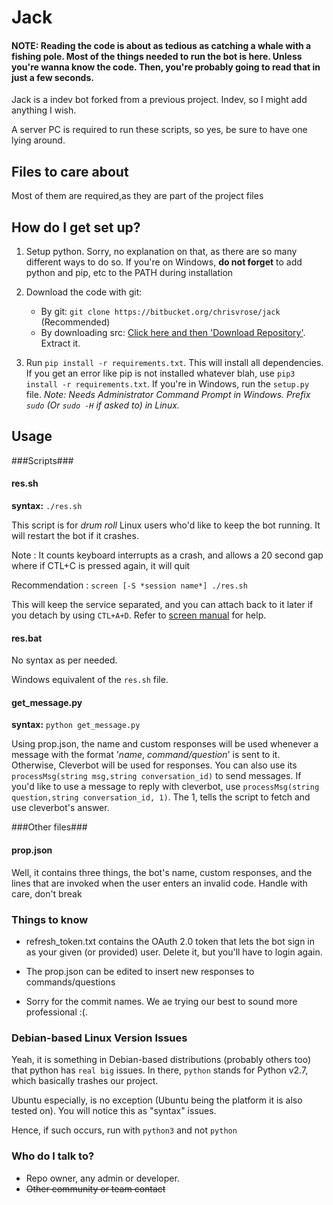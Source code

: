 # Jack

#### NOTE: Reading the code is about as tedious as catching a whale with a fishing pole. Most of the things needed to run the bot is here. Unless you're wanna know the code. Then, you're probably going to read that in just a few seconds.



Jack is a indev bot forked from a previous project.
Indev, so I might add anything I wish.


A server PC is required to run these scripts, so yes, be sure to have one lying around.


## Files to care about

Most of them are required,as they are part of the project files


## How do I get set up?

1. Setup python. Sorry, no explanation on that, as there are so many different ways to do so. If you're on Windows, **do not forget** to add python and pip, etc to the PATH during installation

2. Download the code with git:
    * By git:
`git clone https://bitbucket.org/chrisvrose/jack` (Recommended)
    * By downloading src: [Click here and then 'Download Repository'](https://bitbucket.org/chrisvrose/jack/downloads). Extract it.

3. Run `pip install -r requirements.txt`. This will install all dependencies. If you get an error like pip is not installed whatever blah, use `pip3 install -r requirements.txt`. If you're in Windows, run the `setup.py` file. _Note: Needs Administrator Command Prompt in Windows. Prefix `sudo` (Or `sudo -H` if asked to) in Linux._

## Usage

###Scripts###

#### res.sh
**syntax:** `./res.sh`

This script is for *drum roll* Linux users who'd like to keep the bot running. It will restart the bot if it crashes.

Note : It counts keyboard interrupts as a crash, and allows a 20 second gap where if CTL+C is pressed again, it will quit

Recommendation : `screen [-S *session name*] ./res.sh`

This will keep the service separated, and you can attach back to it later if you detach by using `CTL+A+D`. Refer to [screen manual](https://www.gnu.org/software/screen/manual/screen.html) for help.

#### res.bat
No syntax as per needed.

Windows equivalent of the `res.sh` file.

#### get_message.py
**syntax:** `python get_message.py`

Using prop.json, the name and custom responses will be used whenever a message with the format '*name*, *command/question*' is sent to it. 
Otherwise, Cleverbot will be used for responses. 
You can also use its `processMsg(string msg,string conversation_id)` to send messages.
If you'd like to use a message to reply with cleverbot, use `processMsg(string question,string conversation_id, 1)`. The 1, tells the script to fetch and use cleverbot's answer.

###Other files###

#### prop.json

Well, it contains three things, the bot's name, custom responses, and the lines that are invoked when the user enters an invalid code. Handle with care, don't break

### Things to know

* refresh_token.txt contains the OAuth 2.0 token that lets the bot sign in as your given (or provided) user. Delete it, but you'll have to login again.

* The prop.json can be edited to insert new responses to commands/questions

* Sorry for the commit names. We ae trying our best to sound more professional :(.


### Debian-based Linux Version Issues

Yeah, it is something in Debian-based distributions (probably others too) that python has `real big` issues. In there, `python` stands for Python v2.7, which basically trashes our project.

Ubuntu especially, is no exception (Ubuntu being the platform it is also tested on). You will notice this as "syntax" issues.

Hence, if such occurs, run with `python3` and not `python`


### Who do I talk to? ###

* Repo owner, any admin or developer.
* ~~Other community or team contact~~